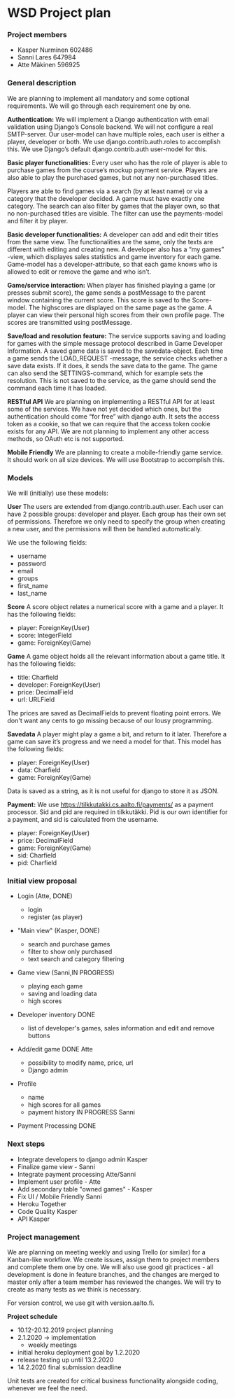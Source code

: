 # WSD Project plan
### Project members
* Kasper Nurminen 602486
* Sanni Lares 647984
* Atte Mäkinen 596925
### General description
We are planning to implement all mandatory and some optional requirements. We will go through each requirement one by one.
 
__Authentication:__
We will implement a Django authentication with email validation using Django’s Console backend. We will not configure a real SMTP-server. Our user-model can have multiple roles, each user is either a player, developer or both. We use django.contrib.auth.roles to accomplish this. We use Django’s default django.contrib.auth user-model for this.
 
__Basic player functionalities:__
Every user who has the role of player is able to purchase games from the course’s mockup payment service. Players are also able to play the purchased games, but not any non-purchased titles. 
 
Players are able to find games via a search (by at least name) or via a category that the developer decided. A game must have exactly one category. The search can also filter by games that the player own, so that no non-purchased titles are visible. The filter can use the payments-model and filter it by player. 
 
__Basic developer functionalities:__
A developer can add and edit their titles from the same view. The functionalities are the same, only the texts are different with editing and creating new. A developer also has a “my games” -view, which displayes sales statistics and game inventory for each game. Game-model has a developer-attribute, so that each game knows who is allowed to edit or remove the game and who isn’t.
 
__Game/service interaction:__
When player has finished playing a game (or presses submit score), the game sends a postMessage to the parent window containing the current score. This score is saved to the Score-model. The highscores are displayed on the same page as the game. A player can view their personal high scores from their own profile page. The scores are transmitted using postMessage.
  
__Save/load and resolution feature:__
The service supports saving and loading for games with the simple message protocol described in Game Developer Information. A saved game data is saved to the savedata-object. Each time a game sends the LOAD_REQUEST -message, the service checks whether a save data exists. If it does, it sends the save data to the game. The game can also send the SETTINGS-command, which for example sets the resolution. This is not saved to the service, as the game should send the command each time it has loaded.
 
__RESTful API__
We are planning on implementing a RESTful API for at least some of the services. We have not yet decided which ones, but the authentication should come “for free” with django auth. It sets the access token as a cookie, so that we can require that the access token cookie exists for any API. We are not planning to implement any other access methods, so OAuth etc is not supported.
 
__Mobile Friendly__
We are planning to create a mobile-friendly game service. It should work on all size devices. We will use Bootstrap to accomplish this.
 
 
### Models
We will (initially) use these models:

__User__
The users are extended from django.contrib.auth.user. Each user can have 2 possible groups: developer and player. Each group has their own set of permissions. Therefore we only need to specify the group when creating a new user, and the permissions will then be handled automatically.

We use the following fields:
* username
* password
* email
* groups
* first_name
* last_name

__Score__
A score object relates a numerical score with a game and a player. It has the following fields:

* player:  ForeignKey(User)
* score:  IntegerField
* game:  ForeignKey(Game)

__Game__
A game object holds all the relevant information about a game title.
It has the following fields:
* title: Charfield
* developer: ForeignKey(User)
* price:  DecimalField 
* url: URLField

The prices are saved as DecimalFields to prevent floating point errors. We don't want any cents to go missing because of our lousy programming.

__Savedata__
A player might play a game a bit, and return to it later. Therefore a game can save it’s progress and we need a model for that. This model has the following fields:
* player:  ForeignKey(User)
* data:  Charfield
* game:  ForeignKey(Game)

Data is saved as a string, as it is not useful for django to store it as JSON.

__Payment:__
We use https://tilkkutakki.cs.aalto.fi/payments/ as a payment processor. Sid and pid are required in tilkkutäkki. Pid is our own identifier for a payment, and sid is calculated from the username.

* player:  ForeignKey(User)
* price:  DecimalField
* game:  ForeignKey(Game)
* sid: Charfield
* pid: Charfield

### Initial view proposal

* Login  (Atte, DONE)
    *  login
    *  register (as player)

* "Main view" (Kasper, DONE)
    * search and purchase games
    * filter to show only purchased
    * text search and category filtering

* Game view (Sanni,IN PROGRESS)
    * playing each game
    * saving and loading data
    * high scores

* Developer inventory DONE
    * list of developer's games, sales information and edit and remove buttons
  
* Add/edit game DONE Atte
    * possibility to modify name, price, url
    * Django admin
	
* Profile 
    * name
    * high scores for all games
    * payment history IN PROGRESS Sanni

* Payment Processing DONE

### Next steps
- Integrate developers to django admin Kasper
- Finalize game view - Sanni
- Integrate payment processing Atte/Sanni
- Implement user profile - Atte
- Add secondary table "owned games" - Kasper
- Fix UI / Mobile Friendly Sanni
- Heroku Together
- Code Quality Kasper
- API Kasper


### Project management

We are planning on meeting weekly and using Trello (or similar) for a Kanban-like workflow. We create issues, assign them to project members and complete them one by one. We will also use good git practices - all development is done in feature branches, and the changes are merged to master only after a team member has reviewed the changes. We will try to create as many tests as we think is necessary.
 
For version control, we use git with version.aalto.fi. 


__Project schedule__

* 10.12-20.12.2019 project planning
* 2.1.2020 ->  implementation
	*  weekly meetings
* initial heroku deployment goal by 1.2.2020
* release testing up until 13.2.2020
* 14.2.2020 final submission deadline

Unit tests are created for critical business functionality alongside coding, whenever we feel the need.





